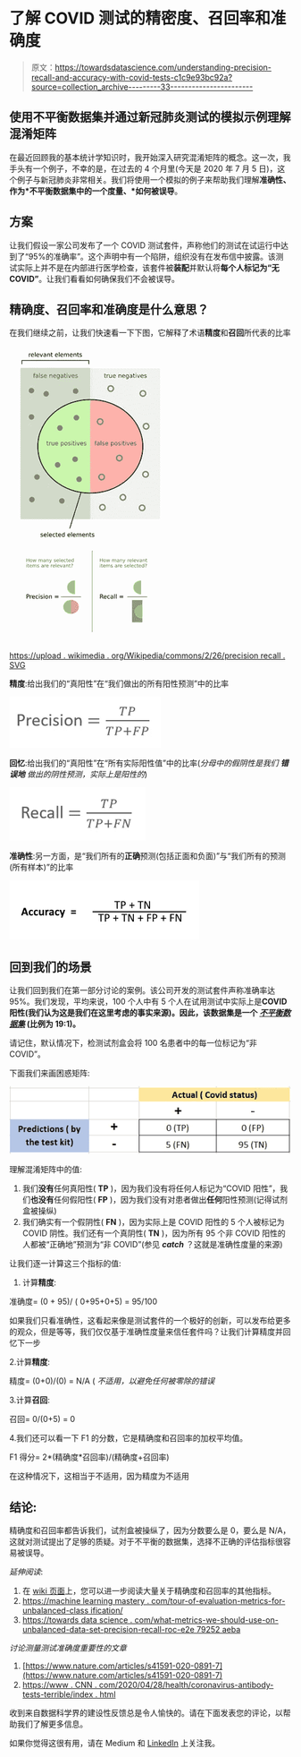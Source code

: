 # 了解 COVID 测试的精密度、召回率和准确度

> 原文：<https://towardsdatascience.com/understanding-precision-recall-and-accuracy-with-covid-tests-c1c9e93bc92a?source=collection_archive---------33----------------------->

## 使用不平衡数据集并通过新冠肺炎测试的模拟示例理解混淆矩阵

在最近回顾我的基本统计学知识时，我开始深入研究混淆矩阵的概念。这一次，我手头有一个例子，不幸的是，在过去的 4 个月里(今天是 2020 年 7 月 5 日)，这个例子与新冠肺炎非常相关。我们将使用一个模拟的例子来帮助我们理解**准确性、**作为*不平衡数据集中的一个度量、*如何被**误导**。

## 方案

让我们假设一家公司发布了一个 COVID 测试套件，声称他们的测试在试运行中达到了“95%的准确率”。这个声明中有一个陷阱，组织没有在发布信中披露。该测试实际上并不是在内部进行医学检查，该套件被**装配**并默认将**每个人标记为“无 COVID”**。让我们看看如何确保我们不会被误导。

## 精确度、召回率和准确度是什么意思？

在我们继续之前，让我们快速看一下下图，它解释了术语**精度**和**召回**所代表的比率

![](img/c989ab86498b73cff5973511622a4fbd.png)

[https://upload . wikimedia . org/Wikipedia/commons/2/26/precision recall . SVG](https://upload.wikimedia.org/wikipedia/commons/2/26/Precisionrecall.svg)

**精度**:给出我们的“真阳性”在“我们做出的所有阳性预测”中的比率

![](img/87edc1e02386caa6d9e1038d8d9bdaec.png)

**回忆**:给出我们的“真阳性”在“所有实际阳性值”中的比率(*分母中的假阴性是我们* ***错误地*** *做出的阴性预测，实际上是阳性的*)

![](img/5fd49fba9139f74cacd4c21ebbd5c21d.png)

**准确性**:另一方面，是“我们所有的**正确**预测(包括正面和负面)”与“我们所有的预测(所有样本)”的比率

![](img/46cf4d103837c700036c493cafd2a545.png)

## 回到我们的场景

让我们回到我们在第一部分讨论的案例。该公司开发的测试套件声称准确率达 95%。我们发现，平均来说，100 个人中有 5 个人在试用测试中实际上是**COVID 阳性(我们认为这是我们在这里考虑的事实来源)。因此，该数据集是一个 [*不平衡数据集*](https://developers.google.com/machine-learning/data-prep/construct/sampling-splitting/imbalanced-data) (比例为 19:1)。**

请记住，默认情况下，检测试剂盒会将 100 名患者中的每一位标记为“非 COVID”。

下面我们来画困惑矩阵:

![](img/b9608075b6ca283e6a80f32d6f23fa44.png)

理解混淆矩阵中的值:

1.  我们**没有**任何真阳性( **TP** )，因为我们没有将任何人标记为“COVID 阳性”，我们**也没有**任何假阳性( **FP** )，因为我们没有对患者做出**任何**阳性预测(记得试剂盒被操纵)
2.  我们确实有一个假阴性( **FN** )，因为实际上是 COVID 阳性的 5 个人被标记为 COVID 阴性。我们还有一个真阴性( **TN** )，因为所有 95 个非 COVID 阳性的人都被“正确地”预测为“非 COVID”(参见 ***catch*** ？这就是准确性度量的来源)

让我们逐一计算这三个指标的值:

1.  计算**精度**:

准确度= (0 + 95)/ ( 0+95+0+5) = 95/100

如果我们只看准确性，这看起来像是测试套件的一个极好的创新，可以发布给更多的观众，但是等等，我们仅仅基于准确性度量来信任套件吗？让我们计算精度并回忆下一步

2.计算**精度**:

精度= (0+0)/(0) = N/A ( *不适用，以避免任何被零除的错误*

3.计算**召回**:

召回= 0/(0+5) = 0

4.我们还可以看一下 F1 的分数，它是精确度和召回率的加权平均值。

F1 得分= 2*(精确度*召回率)/(精确度+召回率)

在这种情况下，这相当于不适用，因为精度为不适用

## 结论:

精确度和召回率都告诉我们，试剂盒被操纵了，因为分数要么是 0，要么是 N/A，这就对测试提出了足够的质疑。对于不平衡的数据集，选择不正确的评估指标很容易被误导。

*延伸阅读*:

1.  在 [wiki 页面](https://en.wikipedia.org/wiki/Precision_and_recall)上，您可以进一步阅读大量关于精确度和召回率的其他指标。
2.  [https://machine learning mastery . com/tour-of-evaluation-metrics-for-unbalanced-class ification/](https://machinelearningmastery.com/tour-of-evaluation-metrics-for-imbalanced-classification/)
3.  [https://towards data science . com/what-metrics-we-should-use-on-unbalanced-data-set-precision-recall-roc-e2e 79252 aeba](/what-metrics-should-we-use-on-imbalanced-data-set-precision-recall-roc-e2e79252aeba)

*讨论测量测试准确度重要性的文章*

1.  [https://www.nature.com/articles/s41591-020-0891-7](https://www.nature.com/articles/s41591-020-0891-7)
2.  [https://www . CNN . com/2020/04/28/health/coronavirus-antibody-tests-terrible/index . html](https://www.cnn.com/2020/04/28/health/coronavirus-antibody-tests-terrible/index.html)

收到来自数据科学界的建设性反馈总是令人愉快的。请在下面发表您的评论，以帮助我们了解更多信息。

如果你觉得这很有用，请在 Medium 和 [LinkedIn](https://www.linkedin.com/in/karanambasht/) 上关注我。